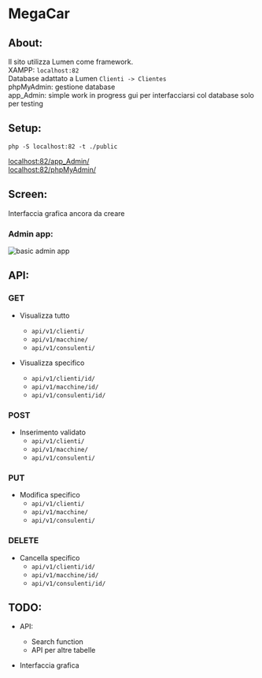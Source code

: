 # MegaCar
## About:
Il sito utilizza Lumen come framework.  
XAMPP:   ```localhost:82```  
Database adattato a Lumen   ```Clienti -> Clientes```  
phpMyAdmin: gestione database  
app_Admin: simple work in progress gui per interfacciarsi col database solo per testing

## Setup:
``` php -S localhost:82 -t ./public ```   

[localhost:82/app_Admin/](localhost:82/app_Admin/)  
[localhost:82/phpMyAdmin/](localhost:82/phpMyAdmin/)

## Screen:
Interfaccia grafica ancora da creare
### Admin app:
![basic admin app](https://raw.githubusercontent.com/ObvTella/MegaCar/main/Website/Screenshot/app_AdminScreenshot.PNG)
## API:
### GET
* Visualizza tutto
	* ```api/v1/clienti/```  
	* ```api/v1/macchine/```  
	* ```api/v1/consulenti/```  

* Visualizza specifico
	* ```api/v1/clienti/id/```
	* ```api/v1/macchine/id/```
	* ```api/v1/consulenti/id/```


### POST
* Inserimento validato
	* ```api/v1/clienti/```  
	* ```api/v1/macchine/``` 
	* ```api/v1/consulenti/``` 

### PUT
* Modifica specifico
	* ```api/v1/clienti/``` 
	* ```api/v1/macchine/```  
	* ```api/v1/consulenti/```   

### DELETE
* Cancella specifico
	* ```api/v1/clienti/id/```
	* ```api/v1/macchine/id/```  
	* ```api/v1/consulenti/id/```  
	
## TODO:
* API:
	* Search function 
	* API per altre tabelle
	
* Interfaccia grafica
